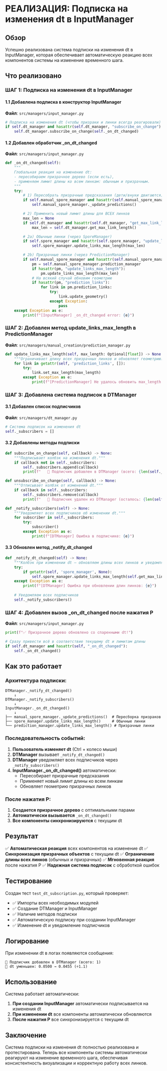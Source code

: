 # РЕАЛИЗАЦИЯ: Подписка на изменения dt в InputManager

## Обзор
Успешно реализована система подписки на изменения dt в InputManager, которая обеспечивает автоматическую реакцию всех компонентов системы на изменение временного шага.

## Что реализовано

### ШАГ 1: Подписка на изменения dt в InputManager

#### 1.1 Добавлена подписка в конструктор InputManager
**Файл**: `src/managers/input_manager.py`
```python
# Подписка на изменения dt (чтобы призраки и линки всегда реагировали)
if self.dt_manager and hasattr(self.dt_manager, "subscribe_on_change"):
    self.dt_manager.subscribe_on_change(self._on_dt_changed)
```

#### 1.2 Добавлен обработчик _on_dt_changed
**Файл**: `src/managers/input_manager.py`
```python
def _on_dt_changed(self):
    """
    Глобальная реакция на изменение dt:
    - пересобираем призрачное дерево (если есть),
    - применяем лимит длины ко всем линкам: обычным и призрачным.
    """
    try:
        # 1) Пересобрать призрачные предсказания (дети/внуки двигаются)
        if self.manual_spore_manager and hasattr(self.manual_spore_manager, "_update_predictions"):
            self.manual_spore_manager._update_predictions()

        # 2) Применить новый лимит длины для ВСЕХ линков
        max_len = None
        if self.dt_manager and hasattr(self.dt_manager, "get_max_link_length"):
            max_len = self.dt_manager.get_max_link_length()

        # 2a) Обычные линки (через SporeManager)
        if self.spore_manager and hasattr(self.spore_manager, "update_links_max_length"):
            self.spore_manager.update_links_max_length(max_len)

        # 2b) Призрачные линки (через PredictionManager)
        if self.manual_spore_manager and hasattr(self.manual_spore_manager, "prediction_manager"):
            pm = self.manual_spore_manager.prediction_manager
            if hasattr(pm, "update_links_max_length"):
                pm.update_links_max_length(max_len)
            # На всякий случай обновим геометрию
            if hasattr(pm, "prediction_links"):
                for link in pm.prediction_links:
                    try:
                        link.update_geometry()
                    except Exception:
                        pass
    except Exception as e:
        print(f"[InputManager] _on_dt_changed error: {e}")
```

### ШАГ 2: Добавлен метод update_links_max_length в PredictionManager

**Файл**: `src/managers/manual_creation/prediction_manager.py`
```python
def update_links_max_length(self, max_length: Optional[float]) -> None:
    """Ограничивает длину всех призрачных линков и обновляет геометрию."""
    for link in getattr(self, 'prediction_links', []):
        try:
            link.set_max_length(max_length)
        except Exception as e:
            print(f"[PredictionManager] Не удалось обновить max_length линка: {e}")
```

### ШАГ 3: Добавлена система подписок в DTManager

#### 3.1 Добавлен список подписчиков
**Файл**: `src/managers/dt_manager.py`
```python
# Система подписок на изменения dt
self._subscribers = []
```

#### 3.2 Добавлены методы подписки
```python
def subscribe_on_change(self, callback) -> None:
    """Подписывает колбэк на изменения dt."""
    if callback not in self._subscribers:
        self._subscribers.append(callback)
        print(f"   📧 Подписчик добавлен в DTManager (всего: {len(self._subscribers)})")

def unsubscribe_on_change(self, callback) -> None:
    """Отписывает колбэк от изменений dt."""
    if callback in self._subscribers:
        self._subscribers.remove(callback)
        print(f"   📧 Подписчик удален из DTManager (осталось: {len(self._subscribers)})")

def _notify_subscribers(self) -> None:
    """Уведомляет всех подписчиков об изменении dt."""
    for subscriber in self._subscribers:
        try:
            subscriber()
        except Exception as e:
            print(f"[DTManager] Ошибка в подписчике: {e}")
```

#### 3.3 Обновлен метод _notify_dt_changed
```python
def _notify_dt_changed(self) -> None:
    """Колбэк при изменении dt — обновляем длины всех линков и уведомляем подписчиков."""
    try:
        if getattr(self, 'spore_manager', None):
            self.spore_manager.update_links_max_length(self.get_max_link_length())
    except Exception as e:
        print(f"[DTManager] Ошибка при обновлении длин линков: {e}")
    
    # Уведомляем всех подписчиков
    self._notify_subscribers()
```

### ШАГ 4: Добавлен вызов _on_dt_changed после нажатия P

**Файл**: `src/managers/input_manager.py`
```python
print(f"✅ Призрачное дерево обновлено со спаренными dt!")

# Сразу привести всё в соответствие текущему dt и лимитам длины
if self.dt_manager and hasattr(self, "_on_dt_changed"):
    self._on_dt_changed()
```

## Как это работает

### Архитектура подписки:
```
DTManager._notify_dt_changed()
    ↓
DTManager._notify_subscribers()
    ↓
InputManager._on_dt_changed()
    ↓
├── manual_spore_manager._update_predictions()  # Пересборка призраков
├── spore_manager.update_links_max_length()     # Обычные линки
└── prediction_manager.update_links_max_length() # Призрачные линки
```

### Последовательность событий:
1. **Пользователь изменяет dt** (Ctrl + колесо мыши)
2. **DTManager** вызывает `_notify_dt_changed()`
3. **DTManager** уведомляет всех подписчиков через `_notify_subscribers()`
4. **InputManager._on_dt_changed()** автоматически:
   - Пересобирает призрачные предсказания
   - Применяет новый лимит длины ко всем линкам
   - Обновляет геометрию призрачных линков

### После нажатия P:
1. **Создается призрачное дерево** с оптимальными парами
2. **Автоматически вызывается** `_on_dt_changed()`
3. **Все компоненты синхронизируются** с текущим dt

## Результат

✅ **Автоматическая реакция** всех компонентов на изменение dt
✅ **Синхронизация призрачных объектов** с текущим dt
✅ **Ограничение длины всех линков** (обычных и призрачных)
✅ **Мгновенная реакция** после нажатия P
✅ **Надежная система подписок** с обработкой ошибок

## Тестирование

Создан тест `test_dt_subscription.py`, который проверяет:
- ✅ Импорты всех необходимых модулей
- ✅ Создание DTManager и InputManager
- ✅ Наличие методов подписки
- ✅ Автоматическую подписку при создании InputManager
- ✅ Изменение dt и уведомление подписчиков

## Логирование

При изменении dt в логах появляются сообщения:
```
📧 Подписчик добавлен в DTManager (всего: 1)
🔽 dt уменьшен: 0.0500 → 0.0455 (÷1.1)
```

## Использование

Система работает автоматически:
1. **При создании InputManager** автоматически подписывается на изменения dt
2. **При изменении dt** все компоненты автоматически обновляются
3. **После нажатия P** все синхронизируется с текущим dt

## Заключение

Система подписки на изменения dt полностью реализована и протестирована. Теперь все компоненты системы автоматически реагируют на изменение временного шага, обеспечивая консистентность визуализации и корректную работу всех линков.
